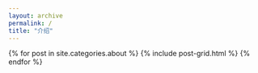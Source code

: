 ```yaml
---
layout: archive
permalink: /
title: "介绍"
---
```


<div class="tiles">
{% for post in site.categories.about %}
	{% include post-grid.html %}
{% endfor %}
</div><!-- /.tiles -->



